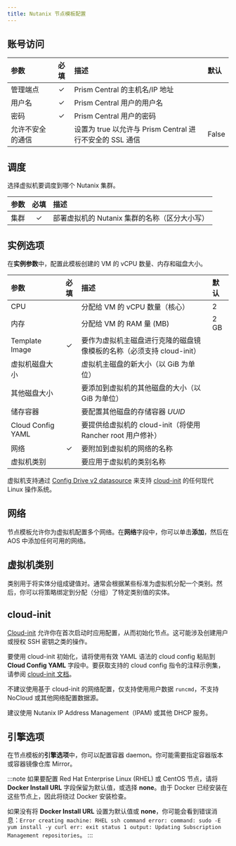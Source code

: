 ```yaml
---
title: Nutanix 节点模板配置
---
```


## 账号访问

| 参数 | 必填 | 描述 | 默认 |
|:-----------------------------|:--------:|:-----------------------------------------------------------------|:-----
| 管理端点 | ✓ | Prism Central 的主机名/IP 地址 |
| 用户名 | ✓ | Prism Central 用户的用户名 |
| 密码 | ✓ | Prism Central 用户的密码 |
| 允许不安全的通信 |          | 设置为 true 以允许与 Prism Central 进行不安全的 SSL 通信 | False |

## 调度

选择虚拟机要调度到哪个 Nutanix 集群。

| 参数 | 必填 | 描述 |
|:----------|:--------:|:----------------------------------------------------------------------------
| 集群 | ✓ | 部署虚拟机的 Nutanix 集群的名称（区分大小写） |

## 实例选项

在**实例参数**中，配置此模板创建的 VM 的 vCPU 数量、内存和磁盘大小。

| 参数 | 必填 | 描述 | 默认 |
|:---------------------|:--------:|:--------------------------------------------------------------------------------------------|:-------
| CPU |          | 分配给 VM 的 vCPU 数量（核心） | 2 |
| 内存 |          | 分配给 VM 的 RAM 量 (MB) | 2 GB |
| Template Image | ✓ | 要作为虚拟机主磁盘进行克隆的磁盘镜像模板的名称（必须支持 cloud-init） |
| 虚拟机磁盘大小 |          | 虚拟机主磁盘的新大小（以 GiB 为单位） |
| 其他磁盘大小 |          | 要添加到虚拟机的其他磁盘的大小（以 GiB 为单位） |
| 储存容器 |          | 要配置其他磁盘的存储容器 _UUID_ |
| Cloud Config YAML |          | 要提供给虚拟机的 cloud-init（将使用 Rancher root 用户修补） |
| 网络 | ✓ | 要附加到虚拟机的网络的名称 |
| 虚拟机类别 |          | 要应用于虚拟机的类别名称 |

虚拟机支持通过 [Config Drive v2 datasource](https://cloudinit.readthedocs.io/en/latest/reference/datasources/configdrive.html) 来支持 [cloud-init](https://cloudinit.readthedocs.io/en/latest/) 的任何现代 Linux 操作系统。

## 网络

节点模板允许你为虚拟机配置多个网络。在**网络**字段中，你可以单击**添加**，然后在 AOS 中添加任何可用的网络。

## 虚拟机类别

类别用于将实体分组成键值对。通常会根据某些标准为虚拟机分配一个类别。然后，你可以将策略绑定到分配（分组）了特定类别值的实体。

## cloud-init

[Cloud-init](https://cloudinit.readthedocs.io/en/latest/) 允许你在首次启动时应用配置，从而初始化节点。这可能涉及创建用户或授权 SSH 密钥之类的操作。

要使用 cloud-init 初始化，请将使用有效 YAML 语法的 cloud config 粘贴到 **Cloud Config YAML** 字段中。要获取支持的 cloud config 指令的注释示例集，请参阅 [cloud-init 文档](https://cloudinit.readthedocs.io/en/latest/topics/examples.html)。

不建议使用基于 cloud-init 的网络配置，仅支持使用用户数据 `runcmd`，不支持 NoCloud 或其他网络配置数据源。

建议使用 Nutanix IP Address Management（IPAM) 或其他 DHCP 服务。

## 引擎选项

在节点模板的**引擎选项**中，你可以配置容器 daemon。你可能需要指定容器版本或容器镜像仓库 Mirror。

:::note
如果要配置 Red Hat Enterprise Linux (RHEL) 或 CentOS 节点，请将 **Docker Install URL** 字段保留为默认值，或选择 **none**。由于 Docker 已经安装在这些节点上，因此将绕过 Docker 安装检查。

如果没有将 **Docker Install URL** 设置为默认值或 **none**，你可能会看到错误消息：`Error creating machine: RHEL ssh command error: command: sudo -E yum install -y curl err: exit status 1 output: Updating Subscription Management repositories`。
:::
